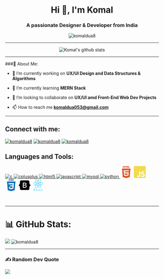 <h1 align="center">Hi 👋, I'm Komal</h1>

<h3 align="center">A passionate Designer & Developer from India</h3>

<p align="center"> <img src="https://visitcount.itsvg.in/api?id=komaldua8&icon=0&color=0" alt="komaldua8" /></p>
<hr>
<p align="center">
<img height="auto"  alt="Komal's github stats" 
         src="https://github-profile-trophy.vercel.app/?username=komaldua8&row=1&column=6&theme=radical&margin-w=15e" />
</p>
<hr>


###💫 About Me: 

- 🔭 I’m currently working on **UX/UI Design and Data Structures & Algorithms**

- 🌱 I’m currently learning **MERN Stack**

- 👯 I’m looking to collaborate on **UX/UI amd Front-End Web Dev Projects**

- 📫 How to reach me **komaldua053@gmail.com**
<hr>

<h2 align="left">Connect with me:</h2>
<p align="left">
<a href="https://instagram.com/komaldua8" target="blank"><img align="center" src="https://img.shields.io/badge/instagram-%23000000.svg?&style=for-the-badge&logo=instagram&logoColor=white alt=instagram" alt="komaldua8" height="40" width="150" /></a>
  <a href="https://www.linkedin.com/in/komaldua8" target="blank"><img align="center" src="https://img.shields.io/badge/linkedin-%231E77B5.svg?&style=for-the-badge&logo=linkedin&logoColor=white alt=linkedin " alt="komaldua8" height="40" width="150" /></a>
  <a href="https://open.spotify.com/user/31l4fxvkctgm2wsxu4ussbthsnli?si=d9454c5b577a4d41"><img align="center" src="https://img.shields.io/badge/Spotify-1ED760?style=for-the-badge&logo=spotify&logoColor=white" alt="komaldua8" height="40" width="150"/></a>
</p>
<h2 align="left">Languages and Tools:</h2>
<p align="left"> <a href="https://www.cprogramming.com/" target="_blank" rel="noreferrer"> <img src="https://profilinator.rishav.dev/skills-assets/c-original.svg" alt="c" width="40" height="40"/> </a> <a href="https://www.w3schools.com/cpp/" target="_blank" rel="noreferrer"> <img src="https://profilinator.rishav.dev/skills-assets/cplusplus-original.svg" alt="cplusplus" width="40" height="40"/> </a><a href="https://www.w3.org/html/" target="_blank" rel="noreferrer"> <img src="https://profilinator.rishav.dev/skills-assets/html5-original-wordmark.svg" alt="html5" width="40" height="40"/> </a> <a href="https://developer.mozilla.org/en-US/docs/Web/JavaScript" target="_blank" rel="noreferrer"> <img src="https://profilinator.rishav.dev/skills-assets/javascript-original.svg" alt="javascript" width="40" height="40"/> </a> <a href="https://www.mysql.com/" target="_blank" rel="noreferrer"> <img src="https://profilinator.rishav.dev/skills-assets/mysql-original-wordmark.svg" alt="mysql" width="40" height="40"/> </a> <a href="https://www.python.org" target="_blank" rel="noreferrer"> <img src="https://profilinator.rishav.dev/skills-assets/python-original.svg" alt="python" width="40" height="40"/> </a>
<a ><img src="https://raw.githubusercontent.com/devicons/devicon/master/icons/html5/html5-plain-wordmark.svg" alt="cplusplus" width="40" height="40"/></a>
<a ><img src="https://raw.githubusercontent.com/devicons/devicon/master/icons/javascript/javascript-plain.svg" alt="cplusplus" width="40" height="40"/></a>
<a ><img src="https://raw.githubusercontent.com/devicons/devicon/master/icons/css3/css3-plain-wordmark.svg" alt="cplusplus" width="40" height="40"/></a>
<a ><img src="https://raw.githubusercontent.com/devicons/devicon/master/icons/bootstrap/bootstrap-plain.svg" alt="cplusplus" width="40" height="40"/></a>
<a ><img src="https://raw.githubusercontent.com/devicons/devicon/master/icons/react/react-original-wordmark.svg" alt="cplusplus" width="40" height="40"/></a>
</p>

<br>
<hr>

# 📊 GitHub Stats:
<p>
<img src = "https://github-readme-streak-stats.herokuapp.com?user=komaldua8&theme=radical&hide_border=false" width = "50%" >
    <img src="https://github-readme-stats.vercel.app/api?username=komaldua8&show_icons=true&theme=radical" alt="komaldua8" width = 46%/>
</p>        
<hr>

### ✍️ Random Dev Quote
![](https://quotes-github-readme.vercel.app/api?type=horizontal&theme=radical)

